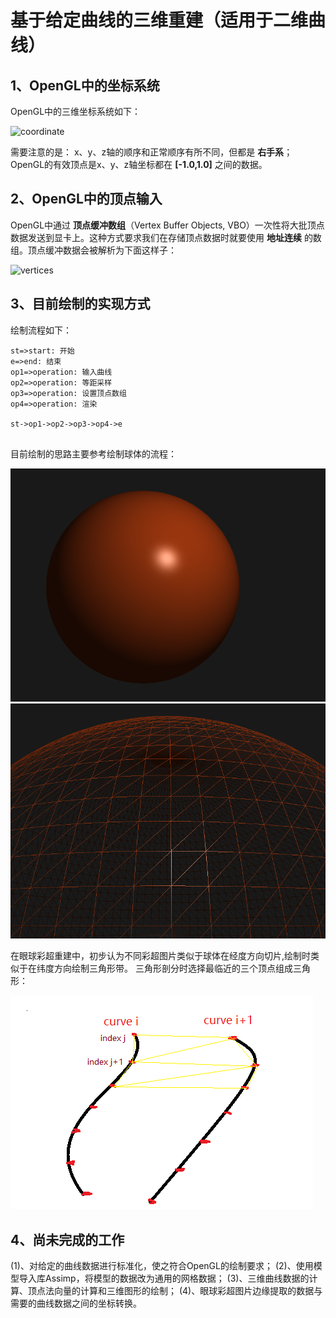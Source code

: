 # 基于给定曲线的三维重建（适用于二维曲线） #
  
## 1、OpenGL中的坐标系统 ##
  
OpenGL中的三维坐标系统如下：

![coordinate](https://learnopengl-cn.github.io/img/01/08/coordinate_systems_right_handed.png )

需要注意的是：
x、y、z轴的顺序和正常顺序有所不同，但都是 **右手系**；
OpenGL的有效顶点是x、y、z轴坐标都在 __[-1.0,1.0]__ 之间的数据。
  
## 2、OpenGL中的顶点输入 ##
  
OpenGL中通过 **顶点缓冲数组**（Vertex Buffer Objects, VBO）一次性将大批顶点数据发送到显卡上。这种方式要求我们在存储顶点数据时就要使用 **地址连续** 的数组。顶点缓冲数据会被解析为下面这样子：

![vertices](https://learnopengl-cn.github.io/img/01/04/vertex_attribute_pointer.png )
  
## 3、目前绘制的实现方式 ##
  
绘制流程如下：
```flow
st=>start: 开始
e=>end: 结束
op1=>operation: 输入曲线
op2=>operation: 等距采样
op3=>operation: 设置顶点数组
op4=>operation: 渲染
  
st->op1->op2->op3->op4->e
  
```
目前绘制的思路主要参考绘制球体的流程：

![](sphere.bmp?0.7034586308277042 )  
![](sphere_line.bmp?0.6278307409621533 )  

在眼球彩超重建中，初步认为不同彩超图片类似于球体在经度方向切片,绘制时类似于在纬度方向绘制三角形带。
三角形剖分时选择最临近的三个顶点组成三角形：

![](triangulation.png?0.6261398235197682 )  
  
## 4、尚未完成的工作 ##
  
(1)、对给定的曲线数据进行标准化，使之符合OpenGL的绘制要求；
(2)、使用模型导入库Assimp，将模型的数据改为通用的网格数据；
(3)、三维曲线数据的计算、顶点法向量的计算和三维图形的绘制；
(4)、眼球彩超图片边缘提取的数据与需要的曲线数据之间的坐标转换。
